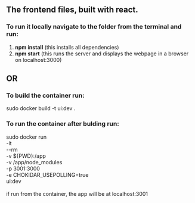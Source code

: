 ## The frontend files, built with react. <br />
### To run it locally navigate to the folder from the terminal and run:<br />
1. **npm install**    (this installs all dependencies) <br />
2. **npm start**      (this runs the server and displays the webpage in a browser on localhost:3000) <br />

## OR <br/>

### To build the container run: <br />
sudo docker build -t ui:dev .

### To run the container after bulding run: <br />
 sudo docker run \
    -it \
    --rm \
    -v ${PWD}:/app \
    -v /app/node_modules \
    -p 3001:3000 \
    -e CHOKIDAR_USEPOLLING=true \
    ui:dev <br/>
    <br/>
    if run from the container, the app will be at localhost:3001
